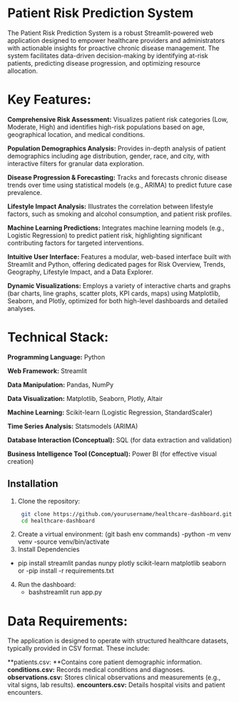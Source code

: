 ###
# Patient Risk Prediction System

The Patient Risk Prediction System is a robust Streamlit-powered web application designed to empower healthcare providers and administrators with actionable insights for proactive chronic disease management. The system facilitates data-driven decision-making by identifying at-risk patients, predicting disease progression, and optimizing resource allocation.

# Key Features:

**Comprehensive Risk Assessment:** Visualizes patient risk categories (Low, Moderate, High) and identifies high-risk populations based on age, geographical location, and medical conditions.

**Population Demographics Analysis:** Provides in-depth analysis of patient demographics including age distribution, gender, race, and city, with interactive filters for granular data exploration.

**Disease Progression & Forecasting:** Tracks and forecasts chronic disease trends over time using statistical models (e.g., ARIMA) to predict future case prevalence.

**Lifestyle Impact Analysis:** Illustrates the correlation between lifestyle factors, such as smoking and alcohol consumption, and patient risk profiles.

**Machine Learning Predictions:** Integrates machine learning models (e.g., Logistic Regression) to predict patient risk, highlighting significant contributing factors for targeted interventions.

**Intuitive User Interface:** Features a modular, web-based interface built with Streamlit and Python, offering dedicated pages for Risk Overview, Trends, Geography, Lifestyle Impact, and a Data Explorer.

**Dynamic Visualizations:** Employs a variety of interactive charts and graphs (bar charts, line graphs, scatter plots, KPI cards, maps) using Matplotlib, Seaborn, and Plotly, optimized for both high-level dashboards and detailed analyses.

# Technical Stack:

**Programming Language:** Python

**Web Framework:** Streamlit

**Data Manipulation:** Pandas, NumPy

**Data Visualization:** Matplotlib, Seaborn, Plotly, Altair

**Machine Learning:** Scikit-learn (Logistic Regression, StandardScaler)

**Time Series Analysis:** Statsmodels (ARIMA)

**Database Interaction (Conceptual):** SQL (for data extraction and validation)

**Business Intelligence Tool (Conceptual):** Power BI (for effective visual creation)


## Installation

1. Clone the repository:
   ```bash
    git clone https://github.com/yourusername/healthcare-dashboard.git
    cd healthcare-dashboard
2. Create a virtual environment:
          (git bash env commands) 
            -python -m venv venv
            -source venv/bin/activate
3. Install Dependencies 
 
  - pip install streamlit pandas nunpy plotly scikit-learn matplotlib seaborn
  or 
  -pip install -r requirements.txt
4. Run the dashboard:
   - bashstreamlit run app.py

# Data Requirements: 
The application is designed to operate with structured healthcare datasets, typically provided in CSV format. These include:

**patients.csv: **Contains core patient demographic information.
**conditions.csv:** Records medical conditions and diagnoses.
**observations.csv:** Stores clinical observations and measurements (e.g., vital signs, lab results).
**encounters.csv:** Details hospital visits and patient encounters.
